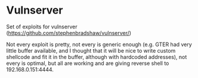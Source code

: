 # Vulnserver
Set of exploits for vulnserver (https://github.com/stephenbradshaw/vulnserver/)

Not every exploit is pretty, not every is generic enough (e.g. GTER had very little buffer available, and I thought that it will be nice to write custom shellcode and fit it in the buffer, although with hardcoded addresses), not every is optimal, but all are working and are giving reverse shell to 192.168.0.151:4444.
